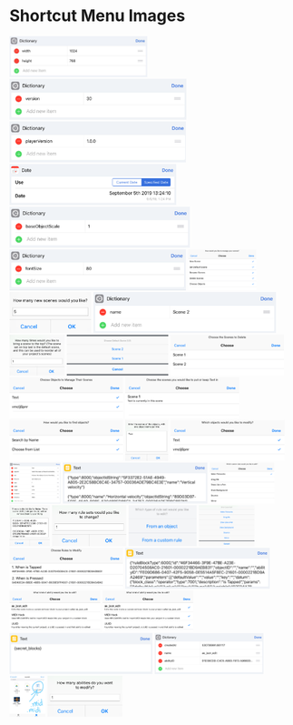 # Shortcut Menu Images

<img src="sc-menu1.png" height="72"> <img src="sc-menu2.png" height="72"> <img src="sc-menu3.png" height="72"> <img src="sc-menu4.png" height="72"> <img src="sc-menu5.png" height="72"> <img src="sc-menu6.png" height="72"> <img src="sc-menu7.png" height="72"> <img src="sc-menu8.png" height="72"> <img src="sc-menu9.png" height="72"> <img src="sc-menu10.png" height="72"> <img src="sc-menu11.png" height="72"> <img src="sc-menu12.png" height="72"> <img src="sc-menu13.png" height="72"> <img src="sc-menu14.png" height="72"> <img src="sc-menu15.png" height="72"> <img src="sc-menu16.png" height="72"> <img src="sc-menu17.png" height="72"> <img src="sc-menu18.png" height="72"> <img src="sc-menu19.png" height="72"> <img src="sc-menu20.png" height="72"> <img src="sc-menu21.png" height="72"> <img src="sc-menu22.png" height="72"> <img src="sc-menu23.png" height="72"> <img src="sc-menu24.png" height="72"> <img src="sc-menu25.png" height="72"> <img src="sc-menu26.png" height="72"> <img src="sc-menu27.png" height="72"> <img src="sc-menu28.png" height="72"> <img src="sc-menu29.png" height="72"> <img src="sc-menu30.png" height="72"> <img src="sc-menu31.png" height="72"> <img src="sc-menu32.png" height="72">
